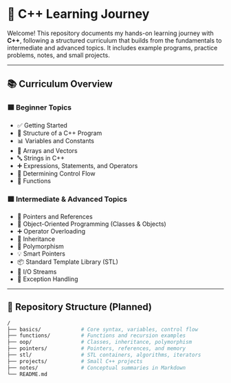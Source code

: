 # 📘 C++ Learning Journey

Welcome! This repository documents my hands-on learning journey with **C++**, following a structured curriculum that builds from the fundamentals to intermediate and advanced topics. It includes example programs, practice problems, notes, and small projects.

---

## 📚 Curriculum Overview

### 🟦 Beginner Topics
- ✅ Getting Started
- 🧱 Structure of a C++ Program
- 📊 Variables and Constants
- 🧮 Arrays and Vectors
- 🔤 Strings in C++
- ➕ Expressions, Statements, and Operators
- 🔁 Determining Control Flow
- 🔧 Functions

### 🟩 Intermediate & Advanced Topics
- 🎯 Pointers and References
- 🧱 Object-Oriented Programming (Classes & Objects)
- ➕ Operator Overloading
- 🧬 Inheritance
- 🧠 Polymorphism
- 💡 Smart Pointers
- 📦 Standard Template Library (STL)
- 💾 I/O Streams
- 🚨 Exception Handling

---

## 📂 Repository Structure (Planned)
```bash
/
├── basics/             # Core syntax, variables, control flow
├── functions/          # Functions and recursion examples
├── oop/                # Classes, inheritance, polymorphism
├── pointers/           # Pointers, references, and memory
├── stl/                # STL containers, algorithms, iterators
├── projects/           # Small C++ projects
├── notes/              # Conceptual summaries in Markdown
└── README.md
